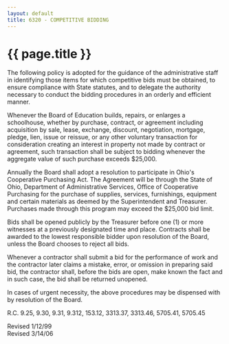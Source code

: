 ```yaml
---
layout: default
title: 6320 - COMPETITIVE BIDDING
---
```


{{ page.title }}
================

The following policy is adopted for the guidance of the administrative
staff in identifying those items for which competitive bids must be
obtained, to ensure compliance with State statutes, and to delegate the
authority necessary to conduct the bidding procedures in an orderly and
efficient manner.

Whenever the Board of Education builds, repairs, or enlarges a
schoolhouse, whether by purchase, contract, or agreement including
acquisition by sale, lease, exchange, discount, negotiation, mortgage,
pledge, lien, issue or reissue, or any other voluntary transaction for
consideration creating an interest in property not made by contract or
agreement, such transaction shall be subject to bidding whenever the
aggregate value of such purchase exceeds \$25,000.

Annually the Board shall adopt a resolution to participate in Ohio's
Cooperative Purchasing Act. The Agreement will be through the State of
Ohio, Department of Administrative Services, Office of Cooperative
Purchasing for the purchase of supplies, services, furnishings,
equipment and certain materials as deemed by the Superintendent and
Treasurer. Purchases made through this program may exceed the \$25,000
bid limit.

Bids shall be opened publicly by the Treasurer before one (1) or more
witnesses at a previously designated time and place. Contracts shall be
awarded to the lowest responsible bidder upon resolution of the Board,
unless the Board chooses to reject all bids.

Whenever a contractor shall submit a bid for the performance of work and
the contractor later claims a mistake, error, or omission in preparing
said bid, the contractor shall, before the bids are open, make known the
fact and in such case, the bid shall be returned unopened.

In cases of urgent necessity, the above procedures may be dispensed with
by resolution of the Board.

R.C. 9.25, 9.30, 9.31, 9.312, 153.12, 3313.37, 3313.46, 5705.41, 5705.45

Revised 1/12/99\
 Revised 3/14/06
